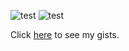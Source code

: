 ![test](https://github-readme-stats.vercel.app/api?username=m-pasik&show_icons=true&theme=transparent&rank_icon=percentile)
![test](https://github-readme-stats.vercel.app/api/top-langs/?username=m-pasik&layout=donut&theme=transparent)

Click [here](https://gists.github.com/m-pasik) to see my gists.
